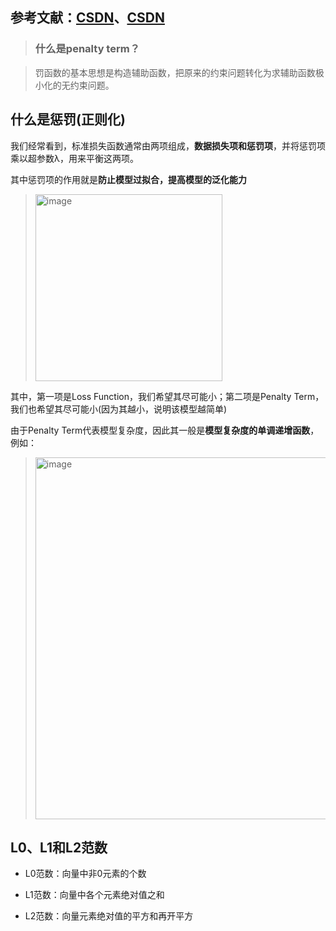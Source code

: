 ## 参考文献：[CSDN](https://blog.csdn.net/xys430381_1/article/details/110456496)、[CSDN](https://blog.csdn.net/oTengYue/article/details/89644170)

> ### 什么是penalty term？

> 罚函数的基本思想是构造辅助函数，把原来的约束问题转化为求辅助函数极小化的无约束问题。

## 什么是惩罚(正则化)

我们经常看到，标准损失函数通常由两项组成，**数据损失项和惩罚项**，并将惩罚项乘以超参数λ，用来平衡这两项。

其中惩罚项的作用就是**防止模型过拟合，提高模型的泛化能力**

> <img width="299" alt="image" src="https://github.com/user-attachments/assets/86360bc2-67dd-4373-9cd5-3188d9760d24">

其中，第一项是Loss Function，我们希望其尽可能小；第二项是Penalty Term，我们也希望其尽可能小(因为其越小，说明该模型越简单)

由于Penalty Term代表模型复杂度，因此其一般是**模型复杂度的单调递增函数**，例如：

> <img width="579" alt="image" src="https://github.com/user-attachments/assets/1d30d152-de46-4eac-b81e-e1a83b170f8c">

## L0、L1和L2范数

+ L0范数：向量中非0元素的个数

+ L1范数：向量中各个元素绝对值之和

+ L2范数：向量元素绝对值的平方和再开平方
